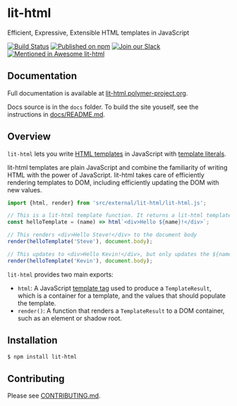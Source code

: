 # lit-html
Efficient, Expressive, Extensible HTML templates in JavaScript

[![Build Status](https://travis-ci.org/Polymer/lit-html.svg?branch=master)](https://travis-ci.org/Polymer/lit-html)
[![Published on npm](https://img.shields.io/npm/v/lit-html.svg)](https://www.npmjs.com/package/lit-html)
[![Join our Slack](https://img.shields.io/badge/slack-join%20chat-4a154b.svg)](https://www.polymer-project.org/slack-invite)
[![Mentioned in Awesome lit-html](https://awesome.re/mentioned-badge.svg)](https://github.com/web-padawan/awesome-lit-html)

## Documentation

Full documentation is available at [lit-html.polymer-project.org](https://lit-html.polymer-project.org).

Docs source is in the `docs` folder. To build the site youself, see the instructions in [docs/README.md](docs/README.md).

## Overview

`lit-html` lets you write [HTML templates](https://developer.mozilla.org/en-US/docs/Web/HTML/Element/template) in JavaScript with [template literals](https://developer.mozilla.org/en-US/docs/Web/JavaScript/Reference/Template_literals).

lit-html templates are plain JavaScript and combine the familiarity of writing HTML with the power of JavaScript. lit-html takes care of efficiently rendering templates to DOM, including efficiently updating the DOM with new values.

```javascript
import {html, render} from 'src/external/lit-html/lit-html.js';

// This is a lit-html template function. It returns a lit-html template.
const helloTemplate = (name) => html`<div>Hello ${name}!</div>`;

// This renders <div>Hello Steve!</div> to the document body
render(helloTemplate('Steve'), document.body);

// This updates to <div>Hello Kevin!</div>, but only updates the ${name} part
render(helloTemplate('Kevin'), document.body);
```

`lit-html` provides two main exports:

 * `html`: A JavaScript [template tag](https://developer.mozilla.org/en-US/docs/Web/JavaScript/Reference/Template_literals#Tagged_template_literals) used to produce a `TemplateResult`, which is a container for a template, and the values that should populate the template.
 * `render()`: A function that renders a `TemplateResult` to a DOM container, such as an element or shadow root.

## Installation

```bash
$ npm install lit-html
```

## Contributing

Please see [CONTRIBUTING.md](./CONTRIBUTING.md).
